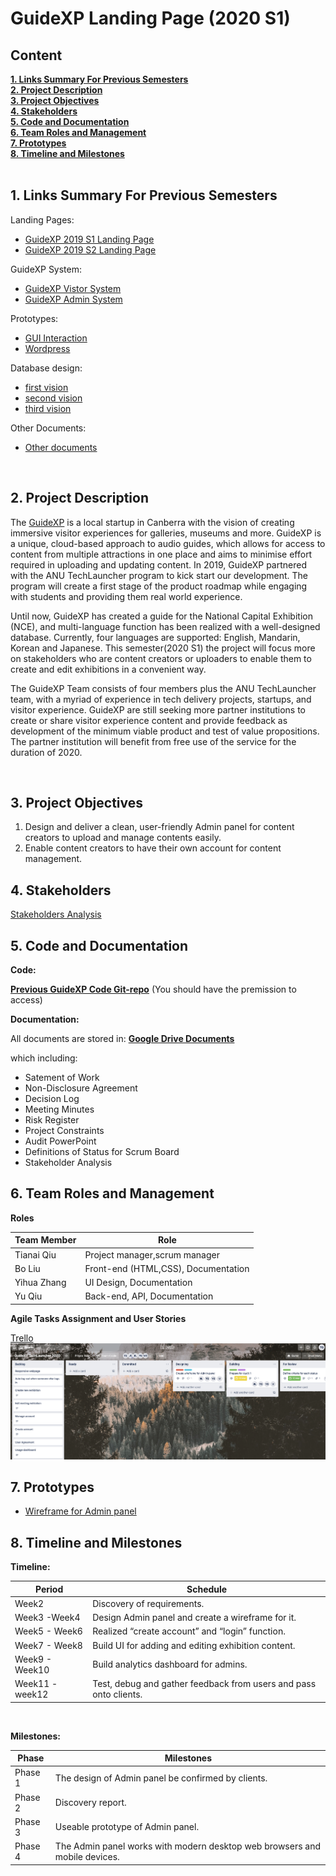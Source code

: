 <h1> GuideXP Landing Page (2020 S1) </h1>


<h2><a name = "content"> Content </a></h2>
<a href = "#Title1"><b> 1. Links Summary For Previous Semesters</b></a><br/>
<a href = "#Title2"><b> 2. Project Description </b></a><br/>
<a href = "#Title3"><b> 3. Project Objectives </b></a><br/>
<a href = "#Title3"><b> 4. Stakeholders </b></a><br/>
<a href = "#Title4"><b> 5. Code and Documentation </b></a><br/>
<a href = "#Title5"><b> 6. Team Roles and Management </b></a><br/>
<a href = "#Title7"><b> 7. Prototypes </b></a><br/>
<a href = "#Title7"><b> 8. Timeline and Milestones </b></a><br/>


<br />

<h2><a name = "Title1"> 1. Links Summary For Previous Semesters </a></h2>
Landing Pages:

* [GuideXP 2019 S1 Landing Page](https://github.com/DannyFirmin/GuideXP)
* [GuideXP 2019 S2 Landing Page](https://github.com/LiangHong95/GuideXP-S2)

GuideXP System:
* [GuideXP Vistor System](http://www.guidexp.me/)
* [GuideXP Admin System](http://admin.guidexp.me/)

Prototypes:
* [GUI Interaction](https://marvelapp.com/317d466/screen/33853357) <br />
* [Wordpress](http://www.guidexp.me/) <br />

Database design:
* [first vision](https://www.lucidchart.com/invitations/accept/39d53fbc-2016-4d15-a900-5f4fec0fa3a1) 
* [second vision](https://www.lucidchart.com/invitations/accept/417d04a8-97d1-422d-bb2d-6080383ad8e0)
* [third vision](https://www.lucidchart.com/invitations/accept/3d2586b6-eec2-4e6a-8d67-1ba96490d14f) 

Other Documents:
* [Other documents](https://drive.google.com/drive/folders/1vlHtUTdZJLL3UvgfdeNcpHwl79rGUgx4)

<br />
<h2><a name = "Title2"> 2. Project Description </a></h2>

The [GuideXP](https://guidexp.wordpress.com) is a local startup in Canberra with the vision of creating immersive visitor experiences for galleries, museums and more. GuideXP is a unique, cloud-based approach to audio guides, which allows for access to content from multiple attractions in one place and aims to minimise effort required in uploading and updating content.
In 2019, GuideXP partnered with the ANU TechLauncher program to kick start our development. The program will create a first stage of the product roadmap while engaging with students and providing them real world experience.

Until now, GuideXP has created a guide for the National Capital Exhibition (NCE),  and multi-language function has been realized with a well-designed database. Currently, four languages are supported: English, Mandarin, Korean and Japanese. This semester(2020 S1) the project will focus more on stakeholders who are content creators or uploaders to enable them to create and edit exhibitions in a convenient way.

The GuideXP Team consists of four members plus the ANU TechLauncher team, with a myriad of experience in tech delivery projects, startups, and visitor experience. GuideXP are still seeking more partner institutions to create or share visitor experience content and provide feedback as development of the minimum viable product and test of value propositions. The partner institution will benefit from free use of the service for the duration of 2020.

<br />
<h2><a name = "Title3"> 3. Project Objectives </a></h2>

1. Design and deliver a clean, user-friendly Admin panel for content creators to upload and manage contents easily.
2. Enable content creators to have their own account for content management. 


<h2><a name = "Title4"> 4. Stakeholders </a></h2>

[Stakeholders Analysis](https://docs.google.com/document/d/1hDFjIDjssqOJJuoqBi19sYtM-zO9WH9V/edit) <br />



<h2><a name = "Title5"> 5. Code and Documentation </a></h2>


**Code:**
  
[**Previous GuideXP Code Git-repo**](https://github.com/DannyFirmin/GuideXP-Codes) (You should have the premission to access)


**Documentation:**

All documents are stored in: [**Google Drive Documents**](https://drive.google.com/drive/folders/1QoNqJZiU1M6AorfAg9V4DFvdGGcFCpim)

which including:

- Satement of Work
- Non-Disclosure Agreement
- Decision Log
- Meeting Minutes
- Risk Register
- Project Constraints
- Audit PowerPoint
- Definitions of Status for Scrum Board
- Stakeholder Analysis

<h2><a name = "Title5"> 6. Team Roles and Management </a></h2>

**Roles**

| Team Member                      | Role                                     | 
|----------------------------------|------------------------------------------| 
| Tianai Qiu                       | Project manager,scrum manager            | 
| Bo Liu                           | Front-end (HTML,CSS), Documentation      | 
| Yihua Zhang                      | UI Design, Documentation                 |
| Yu Qiu                           | Back-end, API, Documentation             |              

**Agile Tasks Assignment and User Stories**

[Trello](https://trello.com/b/XKZ5eXEm/guidexp-techlauncher-2020) <br />
![Trello](https://github.com/TianaiQiu/GuideXP/blob/master/trello%202020Sem1.png)<br/>

<h2><a name = "Title7"> 7. Prototypes</a></h2>

* [Wireframe for Admin panel](https://share.proto.io/FN2QJE/)


<h2><a name = "Title7"> 8. Timeline and Milestones</a></h2>

**Timeline:**

|Period               |    Schedule                                                                                  | 
|---------------------|----------------------------------------------------------------------------------------------| 
|Week2                |Discovery of requirements.                                                                    |
|Week3 -Week4         |Design Admin panel and create a wireframe for it.                                             |
|Week5 - Week6        |Realized “create account” and “login” function.                                               |
|Week7 - Week8        |Build UI for adding and editing exhibition content.                                           |
|Week9 - Week10       |Build analytics dashboard for admins.                                                         |
|Week11 - week12      |Test, debug and gather feedback from users and pass onto clients.                             |

<br />

**Milestones:**

| Phase          |    Milestones                                                                               | 
|----------------|---------------------------------------------------------------------------------------------| 
| Phase 1        |The design of Admin panel be confirmed by clients.                                           |
| Phase 2        |Discovery report.                                                                            |
| Phase 3        |Useable prototype of Admin panel.                                                            |
| Phase 4        |The Admin panel works with modern desktop web browsers and mobile devices.                   |
                                                      

<br />


